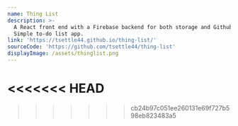 ```yaml
---
name: Thing List
description: >-
  A React front end with a Firebase backend for both storage and Github Auth.
  Simple to-do list app.
link: 'https://tsettle44.github.io/thing-list/'
sourceCode: 'https://github.com/tsettle44/thing-list'
displayImage: /assets/thinglist.png
---
```

<<<<<<< HEAD
=======

>>>>>>> cb24b97c051ee260131e69f727b598eb823483a5
